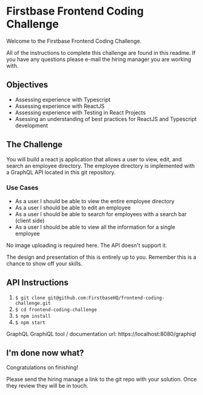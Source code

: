 # Firstbase Frontend Coding Challenge
Welcome to the Firstbase Frontend Coding Challenge.

All of the instructions to complete this challenge are found in this readme. If you have any questions please e-mail the hiring manager you are working with.

## Objectives
* Assessing experience with Typescript
* Assessing experience with ReactJS
* Assessing experience with Testing in React Projects
* Asessing an understanding of best practices for ReactJS and Typescript development

## The Challenge
You will build a react js application that allows a user to view, edit, and search an employee directory. The employee directory is implemented with a GraphQL API located in this git repository.

### Use Cases
* As a user I should be able to view the entire employee directory
* As a user I should be able to edit an employee
* As a user I should be able to search for employees with a search bar (client side)
* As a user I should be able to view all the information for a single employee

No image uploading is required here. The API doesn't support it.


The design and presentation of this is entirely up to you. Remember this is a chance to show off your skills.

## API Instructions
1. `$ git clone git@github.com:FirstbaseHQ/frontend-coding-challenge.git`
2. `$ cd frontend-coding-challenge`
3. `$ npm install`
4. `$ npm start`

GraphQL GraphiQL tool / documentation url:
https://localhost:8080/graphiql 

## I'm done now what?
Congratulations on finishing!

Please send the hiring manage a link to the git repo with your solution. Once they review they will be in touch.
